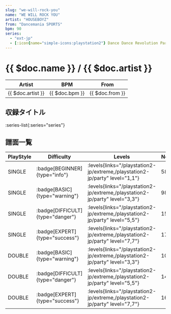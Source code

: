 ```yaml
---
slug: "we-will-rock-you"
name: "WE WILL ROCK YOU"
artist: "HOUSEBOYZ"
from: "Dancemania SPORTS"
bpm: 90
series:
  - "ext-jp"
  - [:icon{name="simple-icons:playstation2"} Dance Dance Revolution Party Collection :icon{name="flag:jp-4x3"}](/playstation2-jp/party)
---
```


# {{ $doc.name }} / {{ $doc.artist }}

|Artist|BPM|From|
|------|---|----|
|{{ $doc.artist }}|{{ $doc.bpm }}|{{ $doc.from }}|

## 収録タイトル

:series-list{:series="series"}

## 譜面一覧

|PlayStyle|Difficulty|Levels|Notes|Movie|
|---------|----------|------|-----|-----|
|SINGLE| :badge[BEGINNER]{type="info"}| :levels{links="/playstation2-jp/extreme,/playstation2-jp/party" level="1,1"}|58/0||
|SINGLE| :badge[BASIC]{type="warning"}| :levels{links="/playstation2-jp/extreme,/playstation2-jp/party" level="3,3"}|98/1||
|SINGLE| :badge[DIFFICULT]{type="danger"}| :levels{links="/playstation2-jp/extreme,/playstation2-jp/party" level="5,5"}|155/8||
|SINGLE| :badge[EXPERT]{type="success"}| :levels{links="/playstation2-jp/extreme,/playstation2-jp/party" level="7,7"}|179/4||
|DOUBLE| :badge[BASIC]{type="warning"}| :levels{links="/playstation2-jp/extreme,/playstation2-jp/party" level="3,3"}|102/1||
|DOUBLE| :badge[DIFFICULT]{type="danger"}| :levels{links="/playstation2-jp/extreme,/playstation2-jp/party" level="5,5"}|149/2||
|DOUBLE| :badge[EXPERT]{type="success"}| :levels{links="/playstation2-jp/extreme,/playstation2-jp/party" level="7,7"}|161/9||
